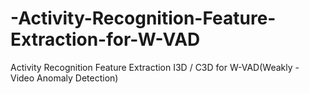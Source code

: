 # -Activity-Recognition-Feature-Extraction-for-W-VAD
 Activity Recognition Feature Extraction I3D / C3D for W-VAD(Weakly - Video Anomaly Detection)
